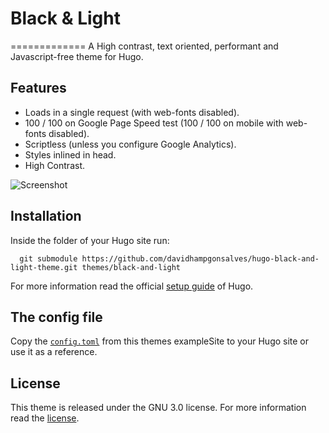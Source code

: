 # Black & Light
=============
A High contrast, text oriented, performant and Javascript-free theme for Hugo.

## Features
* Loads in a single request (with web-fonts disabled).
* 100 / 100 on Google Page Speed test (100 / 100 on mobile with web-fonts disabled).
* Scriptless (unless you configure Google Analytics).
* Styles inlined in head.
* High Contrast.

![Screenshot](https://github.com/davidhampgonsalves/hugo-black-and-light-theme/blob/master/images/screenshot.png)

## Installation
Inside the folder of your Hugo site run:
```
  git submodule https://github.com/davidhampgonsalves/hugo-black-and-light-theme.git themes/black-and-light
```
For more information read the official [setup guide](//gohugo.io/overview/installing/) of Hugo.

## The config file
Copy the [`config.toml`](//github.com/davidhampgonsalves/hugo-black-and-light-theme/blob/master/exampleSite/config.toml) from this themes exampleSite to your Hugo site or use it as a reference.

## License
This theme is released under the GNU 3.0 license. For more information read the [license](https://github.com/davidhampgonsalves/hugo-black-and-light-theme/blob/dev/LICENSE.md).
